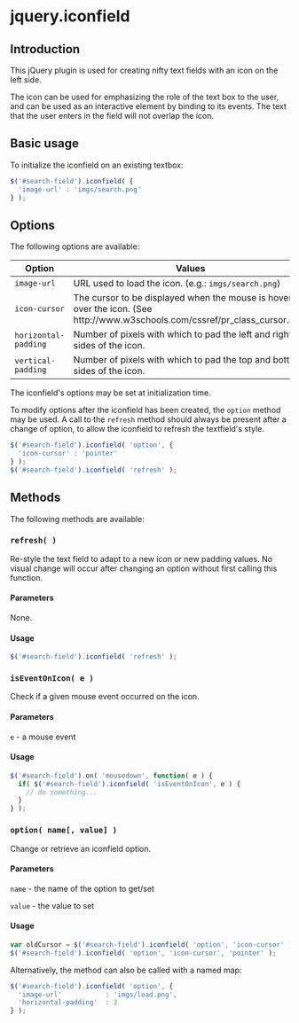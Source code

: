 # jquery.iconfield

## Introduction

This jQuery plugin is used for creating nifty text fields with an icon on the left side.

The icon can be used for emphasizing the role of the text box to the user,
and can be used as an interactive element by binding to its events.
The text that the user enters in the field will not overlap the icon.

## Basic usage

To initialize the iconfield on an existing textbox:
```javascript
$('#search-field').iconfield( {
  'image-url' : 'imgs/search.png'
} );
```

## Options

The following options are available:
<table>
  <thead>
    <tr>
      <th>Option</th>
      <th>Values</th>
    </tr>
  </thead>
  <tbody>
    <tr>
      <td><code>image-url</code></td>
      <td>URL used to load the icon. (e.g.: <code>imgs/search.png</code>)</td>
    </tr>
    <tr>
      <td><code>icon-cursor</code></td>
      <td>The cursor to be displayed when the mouse is hovering over the icon. (See http://www.w3schools.com/cssref/pr_class_cursor.asp)</td>
    </tr>
    <tr>
      <td><code>horizontal-padding</code></td>
      <td>Number of pixels with which to pad the left and right sides of the icon.</td>
    </tr>
    <tr>
      <td><code>vertical-padding</code></td>
      <td>Number of pixels with which to pad the top and bottom sides of the icon.</td>
    </tr>
  </tbody>
</table>

The iconfield's options may be set at initialization time.

To modify options after the iconfield has been created, the `option` method may be used.
A call to the `refresh` method should always be present after a change of option, to allow the iconfield to refresh the textfield's style.
```javascript
$('#search-field').iconfield( 'option', {
  'icon-cursor' : 'pointer'
} );
$('#search-field').iconfield( 'refresh' );
```

## Methods

The following methods are available:
### `refresh( )`
Re-style the text field to adapt to a new icon or new padding values.
No visual change will occur after changing an option without first calling this function.

#### Parameters
None.

#### Usage
```javascript
$('#search-field').iconfield( 'refresh' );
```

### `isEventOnIcon( e )`
Check if a given mouse event occurred on the icon.

#### Parameters
`e` - a mouse event

#### Usage
```javascript
$('#search-field').on( 'mousedown', function( e ) {
  if( $('#search-field').iconfield( 'isEventOnIcon', e ) {
    // do something...
  }
} );
```

### `option( name[, value] )`
Change or retrieve an iconfield option.

#### Parameters
`name` - the name of the option to get/set

`value` - the value to set

#### Usage
```javascript
var oldCursor = $('#search-field').iconfield( 'option', 'icon-cursor' );
$('#search-field').iconfield( 'option', 'icon-cursor', 'pointer' );
```
Alternatively, the method can also be called with a named map:
```javascript
$('#search-field').iconfield( 'option', {
  'image-url'           : 'imgs/load.png',
  'horizontal-padding'  : 2
} );
```